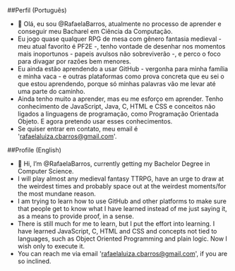 
##Perfil (Português)
- 👋 Olá, eu sou @RafaelaBarros, atualmente no processo de aprender e conseguir meu Bacharel em Ciência da Computação.
- Eu jogo quase qualquer RPG de mesa com gênero fantasia medieval - meu atual favorito é PF2E -, tenho vontade de desenhar nos momentos mais inoportunos - papeis avulsos não sobreviverão -, e perco o foco para divagar por razões bem menores.
- Eu ainda estão aprendendo a usar GitHub - vergonha para minha família e minha vaca - e outras plataformas como prova concreta que eu sei o que estou aprendendo, porque só minhas palavras vão me levar até uma parte do caminho.
- Ainda tenho muito a aprender, mas eu me esforço em aprender. Tenho conhecimento de JavaScript, Java, C, HTML e CSS e conceitos não ligados a linguagens de programação, como Programação Orientada Objeto. E agora pretendo usar esses conhecimentos.
- Se quiser entrar em contato, meu email é 'rafaelaluiza.cbarros@gmail.com'.


##Profile (English)

- 👋 Hi, I’m @RafaelaBarros, currently getting my Bachelor Degree in Computer Science.
- I will play almost any medieval fantasy TTRPG, have an urge to draw at the weirdest times and probably space out at the weirdest moments/for the most mundane reason.
- I am trying to learn how to use GitHub and other platforms to make sure that people get to know what I have learned instead of me just saying it, as a means to provide proof, in a sense.
- There is still much for me to learn, but I put the effort into learning. I have learned JavaScript, C, HTML and CSS and concepts not tied to languages, such as Object Oriented Programming and plain logic. Now I wish only to execute it.
- You can reach me via email 'rafaelaluiza.cbarros@gmail.com', if you are so inclined.

<!---
RafaelaBarros/RafaelaBarros is a ✨ special ✨ repository because its `README.md` (this file) appears on your GitHub profile.
You can click the Preview link to take a look at your changes.
--->

